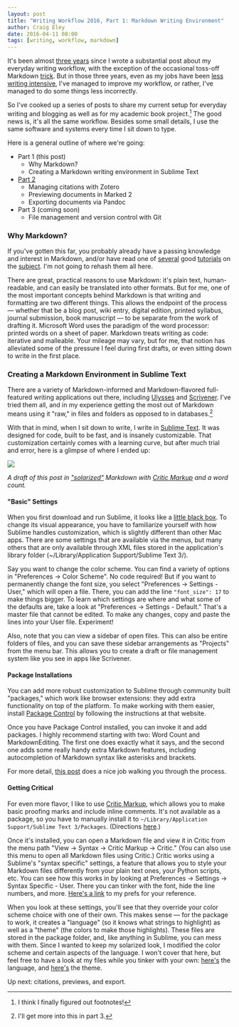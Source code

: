```yaml
---  
layout: post 
title: "Writing Workflow 2016, Part 1: Markdown Writing Environment"
author: Craig Eley 
date: 2016-04-11 08:00
tags: [writing, workflow, markdown]
---
```

It's been almost [three years](http://verifyandrepair.com/03-21-2013/the-digital-dissertator-academic-writing-in-markdown/) since I wrote a substantial post about my everyday writing workflow, with the exception of the occasional toss-off Markdown [trick](http://verifyandrepair.com/02-03-2015/evernote-markdown-update/). But in those three years, even as my jobs have been [less writing intensive](http://fieldnoise.com/09-04-2014/knowledge/), I've managed to improve my workflow, or rather, I've managed to do some things less incorrectly. 

So I've cooked up a series of  posts to share my current setup for everyday writing and blogging as well as for my academic book project.[^164101747] The good news is, it's all the same workflow. Besides some small details, I use the same software and systems every time I sit down to type.

Here is a general outline of where we're going:

- Part 1 (this post)
    + Why Markdown?
    + Creating a Markdown writing environment in Sublime Text
- [Part 2](/04-13-2016/citations-export-preview/)
    + Managing citations with Zotero
    + Previewing documents in Marked 2
    + Exporting documents via Pandoc
- Part 3 (coming soon)
    + File management and version control with Git

### Why Markdown?
If you've gotten this far, you probably already have a passing knowledge and interest in Markdown, and/or have read one of [several](http://programminghistorian.org/lessons/getting-started-with-markdown) good [tutorials](http://chronicle.com/blogs/profhacker/markdown-the-syntax-you-probably-already-know/35295) on the [subject](http://brettterpstra.com/2011/08/31/why-markdown-a-two-minute-explanation/). I'm not going to rehash them all here.

There are great, practical reasons to use Markdown: it's plain text, human-readable, and can easily be translated into other formats. But for me, one of the most important concepts behind Markdown is that writing and formatting are two different things. This allows the endpoint of the process — whether that be a blog post, wiki entry, digital edition, printed syllabus, journal submission, book manuscript — to be separate from the work of drafting it. Microsoft Word uses the paradigm of the word processor: printed words on a sheet of paper. Markdown treats writing as code: iterative and malleable. Your mileage may vary, but for me, that notion has alleviated some of the pressure I feel during first drafts, or even sitting down to write in the first place.

### Creating a Markdown Environment in Sublime Text
There are a variety of Markdown-informed and Markdown-flavored full-featured writing applications out there, including [Ulysses](http://www.ulyssesapp.com/) and [Scrivener](https://www.literatureandlatte.com/scrivener.php?show=features&platform=mac). I've tried them all, and in my experience getting the most out of Markdown means using it "raw," in files and folders as opposed to in databases.[^164101752]

With that in mind, when I sit down to write, I write in [Sublime Text](https://www.sublimetext.com/3). It was designed for code, built to be fast, and is insanely customizable. That customization certainly comes with a learning curve, but after much trial and error, here is a glimpse of where I ended up:

[![](http://d.pr/i/11eGa+)](http://d.pr/i/11eGa)

*A draft of this post in ["solarized"](http://ethanschoonover.com/solarized) Markdown with [Critic Markup](!g "Critic Markup") and a word count.*

#### "Basic" Settings
When you first download and run Sublime, it looks like a [little black box](http://d.pr/i/17CeQ). To change its visual appearance, you have to familiarize yourself with how Sublime handles customization, which is slightly different than other Mac apps. There are some settings that are available via the menus, but many others that are only available through XML files stored in the application's library folder (~/Library/Application Support/Sublime Text 3/). 

Say you want to change the color scheme. You can find a variety of options in "Preferences -> Color Scheme". No code required! But if you want to permanently change the font size, you select "Preferences -> Settings - User," which will open a file. There, you can add the line `"font_size": 17` to make things bigger. To learn which settings are where and what some of the defaults are, take a look at "Preferences -> Settings - Default." That's a master file that cannot be edited. To make any changes, copy and paste the lines into your User file. Experiment!

Also, note that you can view a sidebar of open files. This can also be entire folders of files, and you can save these sidebar arrangements as "Projects" from the menu bar. This allows you to create a draft or file management system like you see in apps like Scrivener.

#### Package Installations
You can add more robust customization to Sublime through community built "packages," which work like browser extensions: they add extra functionality on top of the platform. To make working with them easier, install [Package Control](https://packagecontrol.io/installation) by following the instructions at that website.

Once you have Package Control installed, you can invoke it and add packages. I highly recommend starting with two: Word Count and MarkdownEditing. The first one does exactly what it says, and the second one adds some really handy extra Markdown features, including autocompletion of Markdown syntax like asterisks and brackets.

For more detail, [this post](http://plaintext-productivity.net/2-04-how-to-set-up-sublime-text-for-markdown-editing.html) does a nice job walking you through the process.

#### Getting Critical
For even more flavor, I like to use [Critic Markup](http://criticmarkup.com/), which allows you to make basic proofing marks and include inline comments. It's not available as a package, so you have to manually install it to `~/Library/Application Support/Sublime Text 3/Packages`. (Directions [here](http://criticmarkup.com/sublime-text.php).) 

Once it's installed, you can open a Markdown file and view it in Critic from the menu path "View -> Syntax -> Critic Markup -> Critic." (You can also use this menu to open all Markdown files using Critic.) Critic works using a Sublime's "syntax specific" settings, a feature that allows you to style your Markdown files differently from your plain text ones, your Python scripts, etc. You can see how this works in by looking at Preferences -> Settings -> Syntax Specific - User. There you can tinker with the font, hide the line numbers, and more. [Here's a link](http://d.pr/n/DYvg) to my prefs for your reference.

When you look at these settings, you'll see that they override your color scheme choice with one of their own. This makes sense — for the package to work, it creates a "language" (so it knows what strings to highlight) as well as a "theme" (the colors to make those highlights). These files are stored in the package folder, and, like anything in Sublime, you can mess with them. Since I wanted to keep my solarized look, I modified the color scheme and certain aspects of the language. I won't cover that here, but feel free to have a look at my files while you tinker with your own: [here's](http://d.pr/n/1fHoe) the language, and [here's](http://d.pr/n/1crYu) the theme.

Up next: citations, previews, and export.

[^164101747]: I think I finally figured out footnotes!
[^164101752]: I'll get more into this in part 3.